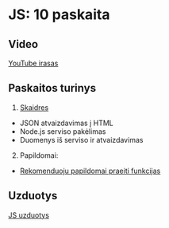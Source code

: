 # JS: 10 paskaita

## Video

[YouTube irasas](https://youtu.be/8dx-5aHr5cE)

## Paskaitos turinys

1. [Skaidres](https://github.com/zigmantasvcs/20180329VCSWEBVAKARINIAI/blob/master/skaidres/paskaita-10.pdf)

* JSON atvaizdavimas į HTML
* Node.js serviso pakėlimas
* Duomenys iš serviso ir atvaizdavimas

2. Papildomai:
* [Rekomenduoju papildomai praeiti funkcijas](http://api.jquery.com/)

## Uzduotys

[JS uzduotys](http://www.codingschoolprojektai.lt/tmp/zigmantas/20180329VCSWEBVAKARINIAI/homeworks/js/)